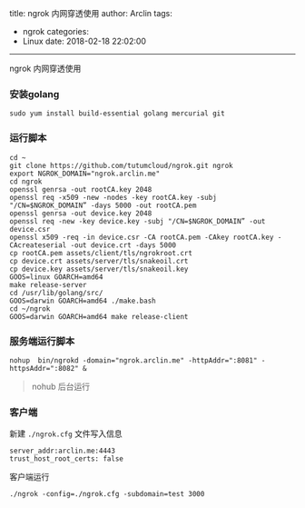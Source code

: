 title: ngrok 内网穿透使用
author: Arclin
tags:
  - ngrok
categories:
  - Linux
date: 2018-02-18 22:02:00
---
ngrok 内网穿透使用

<!-- more -->

### 安装golang

```
sudo yum install build-essential golang mercurial git
```

### 运行脚本

```
cd ~
git clone https://github.com/tutumcloud/ngrok.git ngrok
export NGROK_DOMAIN="ngrok.arclin.me"
cd ngrok
openssl genrsa -out rootCA.key 2048
openssl req -x509 -new -nodes -key rootCA.key -subj "/CN=$NGROK_DOMAIN” -days 5000 -out rootCA.pem
openssl genrsa -out device.key 2048
openssl req -new -key device.key -subj "/CN=$NGROK_DOMAIN” -out device.csr
openssl x509 -req -in device.csr -CA rootCA.pem -CAkey rootCA.key -CAcreateserial -out device.crt -days 5000
cp rootCA.pem assets/client/tls/ngrokroot.crt
cp device.crt assets/server/tls/snakeoil.crt
cp device.key assets/server/tls/snakeoil.key
GOOS=linux GOARCH=amd64
make release-server
cd /usr/lib/golang/src/
GOOS=darwin GOARCH=amd64 ./make.bash
cd ~/ngrok
GOOS=darwin GOARCH=amd64 make release-client
```

### 服务端运行脚本

```
nohup  bin/ngrokd -domain="ngrok.arclin.me" -httpAddr=":8081" -httpsAddr=":8082" &
```
> nohub 后台运行

### 客户端

新建 `./ngrok.cfg` 文件写入信息

```
server_addr:arclin.me:4443
trust_host_root_certs: false
```

客户端运行
```
./ngrok -config=./ngrok.cfg -subdomain=test 3000
```